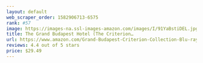 ```yaml
---
layout: default 
﻿web_scraper_order: 1582906713-6575
rank: #57
image: https://images-na.ssl-images-amazon.com/images/I/91YaBstiDEL.jpg
title: The Grand Budapest Hotel (The Criterion…
url: https://www.amazon.com/Grand-Budapest-Criterion-Collection-Blu-ray/dp/B083XTFPZ5/ref=zg_mw_movies-tv_57?_encoding=UTF8&psc=1&refRID=46H18T9MD3CR2HGGW70G
reviews: 4.4 out of 5 stars
price: $29.49 
---
```


